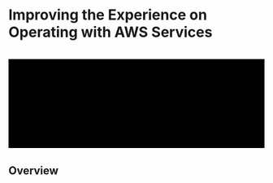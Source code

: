 # Improving the Experience on Operating with AWS Services

<div align="center">
    <br><img src="https://github.com/ThiagoPanini/cloudgeass/blob/v1.2.0/docs/assets/gifs/logo-animated-intro.gif?raw=true" alt="cloudgeass-animated-intro">
</div>


## Overview

